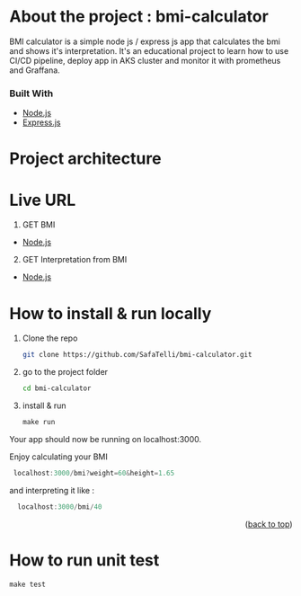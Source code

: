# About the project : bmi-calculator
BMI calculator is a simple node js / express js app  that calculates the bmi and shows it's interpretation.
It's an educational project to learn how to use CI/CD pipeline, deploy app in AKS cluster and monitor it with prometheus and Graffana.

### Built With

* [Node.js](https://nodejs.org/)
* [Express.js](https://expressjs.com/)

# Project architecture
# Live URL 
1. GET BMI 
  * [Node.js](https://nodejs.org/)
2. GET Interpretation from BMI
  * [Node.js](https://nodejs.org/)
   
# How to install & run locally
1. Clone the repo
   ```sh
   git clone https://github.com/SafaTelli/bmi-calculator.git
   ```
2. go to the project folder
   ```sh
   cd bmi-calculator
   ```
3. install & run
   ```js
   make run
   ```
Your app should now be running on localhost:3000.

Enjoy calculating your BMI 

  ```js
   localhost:3000/bmi?weight=60&height=1.65
   ```
and interpreting it like  : 
```js
  localhost:3000/bmi/40
   ```

<p align="right">(<a href="#top">back to top</a>)</p>

# How to run unit test
   ```js
   make test
   ```
